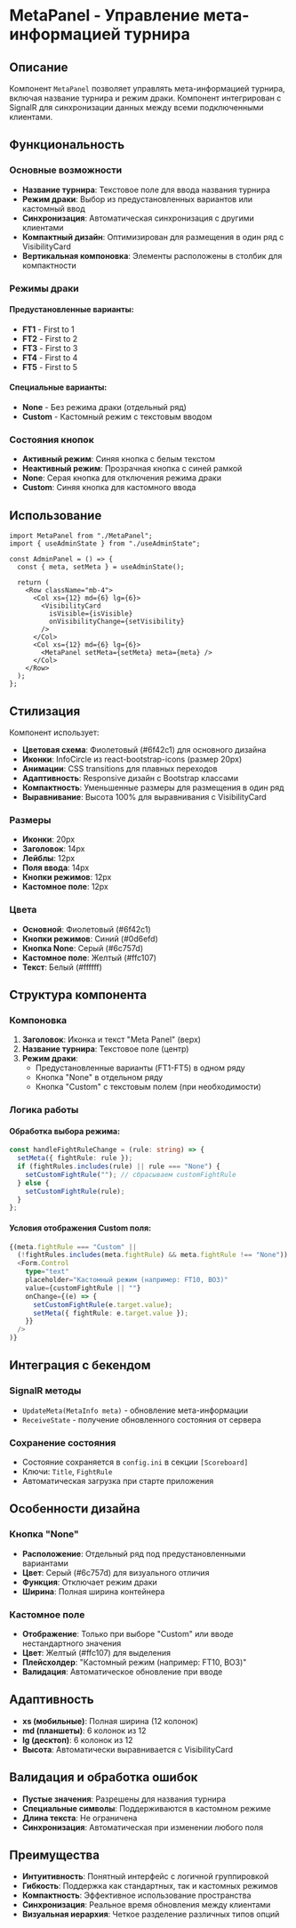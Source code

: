 # MetaPanel - Управление мета-информацией турнира

## Описание

Компонент `MetaPanel` позволяет управлять мета-информацией турнира, включая название турнира и режим драки. Компонент интегрирован с SignalR для синхронизации данных между всеми подключенными клиентами.

## Функциональность

### Основные возможности

- **Название турнира**: Текстовое поле для ввода названия турнира
- **Режим драки**: Выбор из предустановленных вариантов или кастомный ввод
- **Синхронизация**: Автоматическая синхронизация с другими клиентами
- **Компактный дизайн**: Оптимизирован для размещения в один ряд с VisibilityCard
- **Вертикальная компоновка**: Элементы расположены в столбик для компактности

### Режимы драки

#### **Предустановленные варианты:**

- **FT1** - First to 1
- **FT2** - First to 2
- **FT3** - First to 3
- **FT4** - First to 4
- **FT5** - First to 5

#### **Специальные варианты:**

- **None** - Без режима драки (отдельный ряд)
- **Custom** - Кастомный режим с текстовым вводом

### Состояния кнопок

- **Активный режим**: Синяя кнопка с белым текстом
- **Неактивный режим**: Прозрачная кнопка с синей рамкой
- **None**: Серая кнопка для отключения режима драки
- **Custom**: Синяя кнопка для кастомного ввода

## Использование

```tsx
import MetaPanel from "./MetaPanel";
import { useAdminState } from "./useAdminState";

const AdminPanel = () => {
  const { meta, setMeta } = useAdminState();

  return (
    <Row className="mb-4">
      <Col xs={12} md={6} lg={6}>
        <VisibilityCard
          isVisible={isVisible}
          onVisibilityChange={setVisibility}
        />
      </Col>
      <Col xs={12} md={6} lg={6}>
        <MetaPanel setMeta={setMeta} meta={meta} />
      </Col>
    </Row>
  );
};
```

## Стилизация

Компонент использует:

- **Цветовая схема**: Фиолетовый (#6f42c1) для основного дизайна
- **Иконки**: InfoCircle из react-bootstrap-icons (размер 20px)
- **Анимации**: CSS transitions для плавных переходов
- **Адаптивность**: Responsive дизайн с Bootstrap классами
- **Компактность**: Уменьшенные размеры для размещения в один ряд
- **Выравнивание**: Высота 100% для выравнивания с VisibilityCard

### Размеры

- **Иконки**: 20px
- **Заголовок**: 14px
- **Лейблы**: 12px
- **Поля ввода**: 14px
- **Кнопки режимов**: 12px
- **Кастомное поле**: 12px

### Цвета

- **Основной**: Фиолетовый (#6f42c1)
- **Кнопки режимов**: Синий (#0d6efd)
- **Кнопка None**: Серый (#6c757d)
- **Кастомное поле**: Желтый (#ffc107)
- **Текст**: Белый (#ffffff)

## Структура компонента

### Компоновка

1. **Заголовок**: Иконка и текст "Meta Panel" (верх)
2. **Название турнира**: Текстовое поле (центр)
3. **Режим драки**:
   - Предустановленные варианты (FT1-FT5) в одном ряду
   - Кнопка "None" в отдельном ряду
   - Кнопка "Custom" с текстовым полем (при необходимости)

### Логика работы

#### **Обработка выбора режима:**

```typescript
const handleFightRuleChange = (rule: string) => {
  setMeta({ fightRule: rule });
  if (fightRules.includes(rule) || rule === "None") {
    setCustomFightRule(""); // сбрасываем customFightRule
  } else {
    setCustomFightRule(rule);
  }
};
```

#### **Условия отображения Custom поля:**

```typescript
{(meta.fightRule === "Custom" ||
  (!fightRules.includes(meta.fightRule) && meta.fightRule !== "None")) && (
  <Form.Control
    type="text"
    placeholder="Кастомный режим (например: FT10, BO3)"
    value={customFightRule || ""}
    onChange={(e) => {
      setCustomFightRule(e.target.value);
      setMeta({ fightRule: e.target.value });
    }}
  />
)}
```

## Интеграция с бекендом

### SignalR методы

- `UpdateMeta(MetaInfo meta)` - обновление мета-информации
- `ReceiveState` - получение обновленного состояния от сервера

### Сохранение состояния

- Состояние сохраняется в `config.ini` в секции `[Scoreboard]`
- Ключи: `Title`, `FightRule`
- Автоматическая загрузка при старте приложения

## Особенности дизайна

### Кнопка "None"

- **Расположение**: Отдельный ряд под предустановленными вариантами
- **Цвет**: Серый (#6c757d) для визуального отличия
- **Функция**: Отключает режим драки
- **Ширина**: Полная ширина контейнера

### Кастомное поле

- **Отображение**: Только при выборе "Custom" или вводе нестандартного значения
- **Цвет**: Желтый (#ffc107) для выделения
- **Плейсхолдер**: "Кастомный режим (например: FT10, BO3)"
- **Валидация**: Автоматическое обновление при вводе

## Адаптивность

- **xs (мобильные)**: Полная ширина (12 колонок)
- **md (планшеты)**: 6 колонок из 12
- **lg (десктоп)**: 6 колонок из 12
- **Высота**: Автоматически выравнивается с VisibilityCard

## Валидация и обработка ошибок

- **Пустые значения**: Разрешены для названия турнира
- **Специальные символы**: Поддерживаются в кастомном режиме
- **Длина текста**: Не ограничена
- **Синхронизация**: Автоматическая при изменении любого поля

## Преимущества

- **Интуитивность**: Понятный интерфейс с логичной группировкой
- **Гибкость**: Поддержка как стандартных, так и кастомных режимов
- **Компактность**: Эффективное использование пространства
- **Синхронизация**: Реальное время обновления между клиентами
- **Визуальная иерархия**: Четкое разделение различных типов опций
